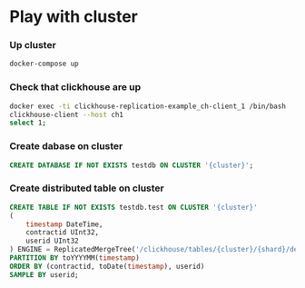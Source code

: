 # Play with cluster

### Up cluster

```bash
docker-compose up
```

### Check that clickhouse are up

```bash
docker exec -ti clickhouse-replication-example_ch-client_1 /bin/bash
clickhouse-client --host ch1
select 1;
```

### Create dabase on cluster

```sql
CREATE DATABASE IF NOT EXISTS testdb ON CLUSTER '{cluster}';
```


### Create distributed table on cluster

```sql
CREATE TABLE IF NOT EXISTS testdb.test ON CLUSTER '{cluster}'
(
    timestamp DateTime,
    contractid UInt32,
    userid UInt32
) ENGINE = ReplicatedMergeTree('/clickhouse/tables/{cluster}/{shard}/default/test', '{replica}')
PARTITION BY toYYYYMM(timestamp)
ORDER BY (contractid, toDate(timestamp), userid)
SAMPLE BY userid;
```
